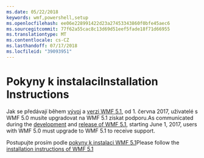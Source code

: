 ```yaml
---
ms.date: 05/22/2018
keywords: wmf,powershell,setup
ms.openlocfilehash: ee06e228991422d23a27453343860f0bfe45aec6
ms.sourcegitcommit: 77f62a55cac8c13d69d51eef5fade18f71d66955
ms.translationtype: MT
ms.contentlocale: cs-CZ
ms.lasthandoff: 07/17/2018
ms.locfileid: "39093951"
---
```

# <a name="installation-instructions"></a><span data-ttu-id="eb508-102">Pokyny k instalaci</span><span class="sxs-lookup"><span data-stu-id="eb508-102">Installation Instructions</span></span>

<span data-ttu-id="eb508-103">Jak se předávají během [vývoj](https://blogs.msdn.microsoft.com/powershell/2016/04/06/windows-management-framework-5-0-updates-and-wmf-5-1/) a [verzi WMF 5.1](https://blogs.msdn.microsoft.com/powershell/2017/03/28/windows-management-framework-wmf-5-1-now-in-microsoft-update-catalog/), od 1. června 2017, uživatelé s WMF 5.0 musíte upgradovat na WMF 5.1 získat podporu.</span><span class="sxs-lookup"><span data-stu-id="eb508-103">As communicated during the [development](https://blogs.msdn.microsoft.com/powershell/2016/04/06/windows-management-framework-5-0-updates-and-wmf-5-1/) and [release of WMF 5.1](https://blogs.msdn.microsoft.com/powershell/2017/03/28/windows-management-framework-wmf-5-1-now-in-microsoft-update-catalog/), starting June 1, 2017, users with WMF 5.0 must upgrade to WMF 5.1 to receive support.</span></span>

<span data-ttu-id="eb508-104">Postupujte prosím podle [pokyny k instalaci WMF 5.1](..\5.1\install-configure.md)</span><span class="sxs-lookup"><span data-stu-id="eb508-104">Please follow the [installation instructions of WMF 5.1](..\5.1\install-configure.md)</span></span> 